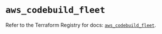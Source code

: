 # `aws_codebuild_fleet`

Refer to the Terraform Registry for docs: [`aws_codebuild_fleet`](https://registry.terraform.io/providers/hashicorp/aws/6.3.0/docs/resources/codebuild_fleet).
